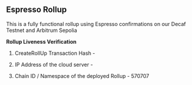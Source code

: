 ## Espresso Rollup

This is a fully functional rollup using Espresso confirmations on our Decaf Testnet and Arbitrum Sepolia

**Rollup Liveness Verification**

1. CreateRollUp Transaction Hash -

2. IP Address of the cloud server -

3. Chain ID / Namespace of the deployed Rollup - 570707
